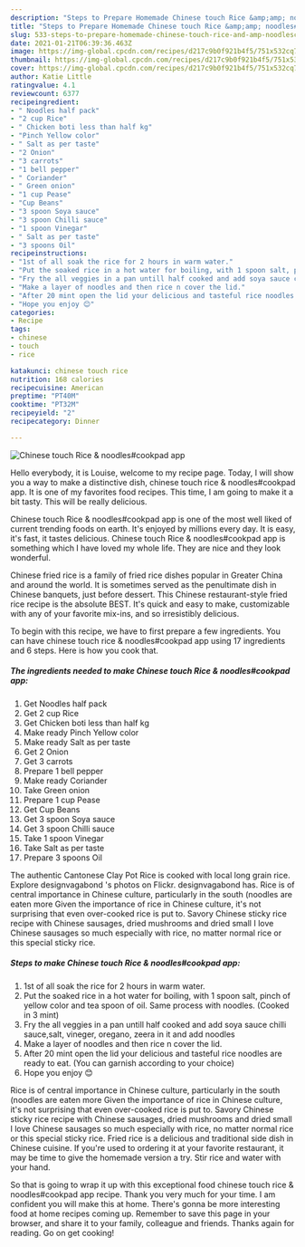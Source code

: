 ```yaml
---
description: "Steps to Prepare Homemade Chinese touch Rice &amp;amp; noodles#cookpad app"
title: "Steps to Prepare Homemade Chinese touch Rice &amp;amp; noodles#cookpad app"
slug: 533-steps-to-prepare-homemade-chinese-touch-rice-and-amp-noodlescookpad-app
date: 2021-01-21T06:39:36.463Z
image: https://img-global.cpcdn.com/recipes/d217c9b0f921b4f5/751x532cq70/chinese-touch-rice-noodlescookpad-app-recipe-main-photo.jpg
thumbnail: https://img-global.cpcdn.com/recipes/d217c9b0f921b4f5/751x532cq70/chinese-touch-rice-noodlescookpad-app-recipe-main-photo.jpg
cover: https://img-global.cpcdn.com/recipes/d217c9b0f921b4f5/751x532cq70/chinese-touch-rice-noodlescookpad-app-recipe-main-photo.jpg
author: Katie Little
ratingvalue: 4.1
reviewcount: 6377
recipeingredient:
- " Noodles half pack"
- "2 cup Rice"
- " Chicken boti less than half kg"
- "Pinch Yellow color"
- " Salt as per taste"
- "2 Onion"
- "3 carrots"
- "1 bell pepper"
- " Coriander"
- " Green onion"
- "1 cup Pease"
- "Cup Beans"
- "3 spoon Soya sauce"
- "3 spoon Chilli sauce"
- "1 spoon Vinegar"
- " Salt as per taste"
- "3 spoons Oil"
recipeinstructions:
- "1st of all soak the rice for 2 hours in warm water."
- "Put the soaked rice in a hot water for boiling, with 1 spoon salt, pinch of yellow color and tea spoon of oil. Same process with noodles. (Cooked in 3 mint)"
- "Fry the all veggies in a pan untill half cooked and add soya sauce chilli sauce,salt, vineger, oregano, zeera in it and add noodles"
- "Make a layer of noodles and then rice n cover the lid."
- "After 20 mint open the lid your delicious and tasteful rice noodles are ready to eat. (You can garnish according to your choice)"
- "Hope you enjoy 😊"
categories:
- Recipe
tags:
- chinese
- touch
- rice

katakunci: chinese touch rice 
nutrition: 168 calories
recipecuisine: American
preptime: "PT40M"
cooktime: "PT32M"
recipeyield: "2"
recipecategory: Dinner

---
```



![Chinese touch Rice &amp; noodles#cookpad app](https://img-global.cpcdn.com/recipes/d217c9b0f921b4f5/751x532cq70/chinese-touch-rice-noodlescookpad-app-recipe-main-photo.jpg)

Hello everybody, it is Louise, welcome to my recipe page. Today, I will show you a way to make a distinctive dish, chinese touch rice &amp; noodles#cookpad app. It is one of my favorites food recipes. This time, I am going to make it a bit tasty. This will be really delicious.

Chinese touch Rice &amp; noodles#cookpad app is one of the most well liked of current trending foods on earth. It's enjoyed by millions every day. It is easy, it's fast, it tastes delicious. Chinese touch Rice &amp; noodles#cookpad app is something which I have loved my whole life. They are nice and they look wonderful.

Chinese fried rice is a family of fried rice dishes popular in Greater China and around the world. It is sometimes served as the penultimate dish in Chinese banquets, just before dessert. This Chinese restaurant-style fried rice recipe is the absolute BEST. It&#39;s quick and easy to make, customizable with any of your favorite mix-ins, and so irresistibly delicious.


To begin with this recipe, we have to first prepare a few ingredients. You can have chinese touch rice &amp; noodles#cookpad app using 17 ingredients and 6 steps. Here is how you cook that.

<!--inarticleads1-->

##### The ingredients needed to make Chinese touch Rice &amp; noodles#cookpad app:

1. Get  Noodles half pack
1. Get 2 cup Rice
1. Get  Chicken boti less than half kg
1. Make ready Pinch Yellow color
1. Make ready  Salt as per taste
1. Get 2 Onion
1. Get 3 carrots
1. Prepare 1 bell pepper
1. Make ready  Coriander
1. Take  Green onion
1. Prepare 1 cup Pease
1. Get Cup Beans
1. Get 3 spoon Soya sauce
1. Get 3 spoon Chilli sauce
1. Take 1 spoon Vinegar
1. Take  Salt as per taste
1. Prepare 3 spoons Oil


The authentic Cantonese Clay Pot Rice is cooked with local long grain rice. Explore  designvagabond &#39;s photos on Flickr.  designvagabond  has. Rice is of central importance in Chinese culture, particularly in the south (noodles are eaten more Given the importance of rice in Chinese culture, it&#39;s not surprising that even over-cooked rice is put to. Savory Chinese sticky rice recipe with Chinese sausages, dried mushrooms and dried small I love Chinese sausages so much especially with rice, no matter normal rice or this special sticky rice. 

<!--inarticleads2-->

##### Steps to make Chinese touch Rice &amp; noodles#cookpad app:

1. 1st of all soak the rice for 2 hours in warm water.
1. Put the soaked rice in a hot water for boiling, with 1 spoon salt, pinch of yellow color and tea spoon of oil. Same process with noodles. (Cooked in 3 mint)
1. Fry the all veggies in a pan untill half cooked and add soya sauce chilli sauce,salt, vineger, oregano, zeera in it and add noodles
1. Make a layer of noodles and then rice n cover the lid.
1. After 20 mint open the lid your delicious and tasteful rice noodles are ready to eat. (You can garnish according to your choice)
1. Hope you enjoy 😊


Rice is of central importance in Chinese culture, particularly in the south (noodles are eaten more Given the importance of rice in Chinese culture, it&#39;s not surprising that even over-cooked rice is put to. Savory Chinese sticky rice recipe with Chinese sausages, dried mushrooms and dried small I love Chinese sausages so much especially with rice, no matter normal rice or this special sticky rice. Fried rice is a delicious and traditional side dish in Chinese cuisine. If you&#39;re used to ordering it at your favorite restaurant, it may be time to give the homemade version a try. Stir rice and water with your hand. 

So that is going to wrap it up with this exceptional food chinese touch rice &amp; noodles#cookpad app recipe. Thank you very much for your time. I am confident you will make this at home. There's gonna be more interesting food at home recipes coming up. Remember to save this page in your browser, and share it to your family, colleague and friends. Thanks again for reading. Go on get cooking!
